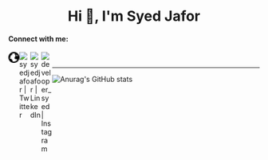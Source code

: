 ## <h1 align="center">Hi 👋, I'm Syed Jafor</h1>


#### Connect with me:

[<img align="left" alt="sjhnadeem.github.io" width="22px" src="https://raw.githubusercontent.com/iconic/open-iconic/master/svg/globe.svg" />][website]
[<img align="left" alt="syedjafor | Twitter" width="22px" src="https://cdn.jsdelivr.net/npm/simple-icons@v3/icons/twitter.svg" />][twitter]
[<img align="left" alt="syedjafor | LinkedIn" width="22px" src="https://cdn.jsdelivr.net/npm/simple-icons@v3/icons/linkedin.svg" />][linkedin]
[<img align="left" alt="developer_syed | Instagram" width="22px" src="https://cdn.jsdelivr.net/npm/simple-icons@v3/icons/instagram.svg" />][instagram]

<br />



---
![Anurag's GitHub stats](https://github-readme-stats.vercel.app/api?username=sjhnadeem&show_icons=true&theme=cobalt)

[website]: https://sjhnadeem.github.io/
[twitter]: https://twitter.com/syedjafor
[youtube]: https://www.linkedin.com/in/syedjafor/
[instagram]: https://www.instagram.com/developer_syed/
[linkedin]: https://www.linkedin.com/in/syedjafor/
